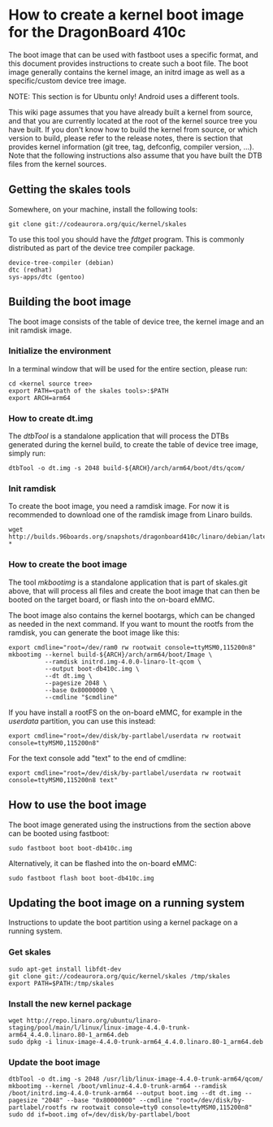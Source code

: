 
# How to create a kernel boot image for the DragonBoard 410c

The boot image that can be used with fastboot uses a specific format, and this document provides instructions to create such a boot file. The boot image generally contains the kernel image, an initrd image as well as a specific/custom device tree image.

NOTE: This section is for Ubuntu only! Android uses a different tools.

This wiki page assumes that you have already built a kernel from source, and that you are currently located at the root of the kernel source tree you have built. If you don't know how to build the kernel from source, or which version to build, please refer to the release notes, there is section that provides kernel information (git tree, tag, defconfig, compiler version, ...). Note that the following instructions also assume that you have built the DTB files from the kernel sources.

## Getting the skales tools

Somewhere, on your machine, install the following tools:

    git clone git://codeaurora.org/quic/kernel/skales 

To use this tool you should have the _fdtget_ program. This is commonly distributed as part of the device tree compiler package.

    device-tree-compiler (debian)
    dtc (redhat)
    sys-apps/dtc (gentoo)


## Building the boot image

The boot image consists of the table of device tree, the kernel image and an init ramdisk image.

### Initialize the environment

In a terminal window that will be used for the entire section, please run:

    cd <kernel source tree>
    export PATH=<path of the skales tools>:$PATH
    export ARCH=arm64

### How to create dt.img

The _dtbTool_ is a standalone application that will process the DTBs generated during the kernel build, to create the table of device tree image, simply run:

    dtbTool -o dt.img -s 2048 build-${ARCH}/arch/arm64/boot/dts/qcom/

### Init ramdisk

To create the boot image, you need a ramdisk image. For now it is recommended to download one of the ramdisk image from Linaro builds.

    wget http://builds.96boards.org/snapshots/dragonboard410c/linaro/debian/latest/initrd.img-*

### How to create the boot image

The tool _mkbootimg_ is a standalone application that is part of skales.git above, that will process all files and create the boot image that can then be booted on the target board, or flash into the on-board eMMC.

The boot image also contains the kernel bootargs, which can be changed as needed in the next command. If you want to mount the rootfs from the ramdisk, you can generate the boot image like this:

    export cmdline="root=/dev/ram0 rw rootwait console=ttyMSM0,115200n8"
    mkbootimg --kernel build-${ARCH}/arch/arm64/boot/Image \
              --ramdisk initrd.img-4.0.0-linaro-lt-qcom \
              --output boot-db410c.img \
              --dt dt.img \
              --pagesize 2048 \
              --base 0x80000000 \
              --cmdline "$cmdline"

If you have install a rootFS on the on-board eMMC, for example in the _userdata_ partition, you can use this instead:

    export cmdline="root=/dev/disk/by-partlabel/userdata rw rootwait console=ttyMSM0,115200n8"

For the text console add "text" to the end of cmdline:

    export cmdline="root=/dev/disk/by-partlabel/userdata rw rootwait console=ttyMSM0,115200n8 text"

## How to use the boot image

The boot image generated using the instructions from the section above can be booted using fastboot:

    sudo fastboot boot boot-db410c.img

Alternatively, it can be flashed into the on-board eMMC:

    sudo fastboot flash boot boot-db410c.img

## Updating the boot image on a running system

Instructions to update the boot partition using a kernel package on a running system.

### Get skales

    sudo apt-get install libfdt-dev
    git clone git://codeaurora.org/quic/kernel/skales /tmp/skales
    export PATH=$PATH:/tmp/skales

### Install the new kernel package

    wget http://repo.linaro.org/ubuntu/linaro-staging/pool/main/l/linux/linux-image-4.4.0-trunk-arm64_4.4.0.linaro.80-1_arm64.deb
    sudo dpkg -i linux-image-4.4.0-trunk-arm64_4.4.0.linaro.80-1_arm64.deb

### Update the boot image

    dtbTool -o dt.img -s 2048 /usr/lib/linux-image-4.4.0-trunk-arm64/qcom/
    mkbootimg --kernel /boot/vmlinuz-4.4.0-trunk-arm64 --ramdisk /boot/initrd.img-4.4.0-trunk-arm64 --output boot.img --dt dt.img --pagesize "2048" --base "0x80000000" --cmdline "root=/dev/disk/by-partlabel/rootfs rw rootwait console=tty0 console=ttyMSM0,115200n8"
    sudo dd if=boot.img of=/dev/disk/by-partlabel/boot


